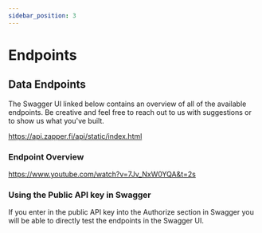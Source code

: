 ```yaml
---
sidebar_position: 3
---
```


# Endpoints

## Data Endpoints

The Swagger UI linked below contains an overview of all of the available endpoints. Be creative and feel free to reach out to us with suggestions or to show us what you've built. 

https://api.zapper.fi/api/static/index.html <!--TODO make large callout for Swagger-->

### Endpoint Overview

https://www.youtube.com/watch?v=7Jv_NxW0YQA&t=2s
<!--TODO embed video-->

### Using the Public API key in Swagger

If you enter in the public API key into the Authorize section in Swagger you will be able to directly test the endpoints in the Swagger UI. 


<!--TODO insert CTA for build on zapper-->